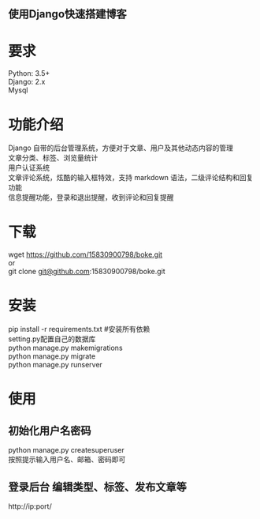 ## 使用Django快速搭建博客

# 要求  
Python: 3.5+  
Django: 2.x  
Mysql  

# 功能介绍  
Django 自带的后台管理系统，方便对于文章、用户及其他动态内容的管理  
文章分类、标签、浏览量统计  
用户认证系统  
文章评论系统，炫酷的输入框特效，支持 markdown 语法，二级评论结构和回复功能  
信息提醒功能，登录和退出提醒，收到评论和回复提醒  

# 下载  
wget https://github.com/15830900798/boke.git  
or  
git clone git@github.com:15830900798/boke.git  

# 安装  
pip install -r requirements.txt  #安装所有依赖  
setting.py配置自己的数据库  
python manage.py makemigrations  
python manage.py migrate  
python manage.py runserver  

# 使用  
## 初始化用户名密码  
python manage.py createsuperuser  
按照提示输入用户名、邮箱、密码即可  
## 登录后台 编辑类型、标签、发布文章等  
http://ip:port/  
